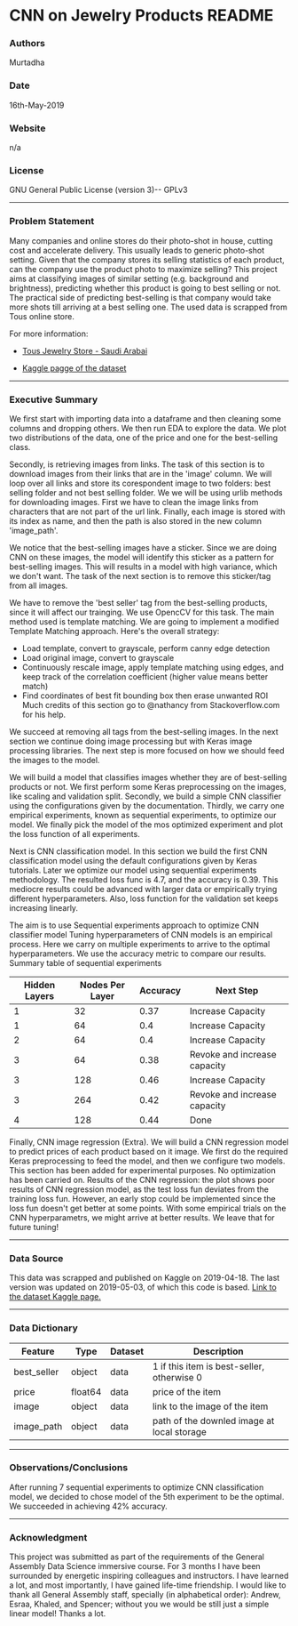 # CNN on Jewelry Products README

### Authors
Murtadha


### Date

16th-May-2019

### Website

n/a

### License

GNU General Public License (version 3)-- GPLv3

---


### Problem Statement


Many companies and online stores do their photo-shot in house, cutting cost and accelerate delivery. This usually leads to generic photo-shot setting. Given that the company stores its selling statistics of each  product, can the company use the product photo to maximize selling? This project aims at classifying images of similar setting (e.g. background and brightness), predicting whether this product is going to best selling or not. The practical side of predicting best-selling is that company would take more shots till arriving at a best selling one. The used data is scrapped from Tous online store.

For more information:

- [Tous Jewelry Store - Saudi Arabai](https://www.tous.com/sa-en/)

- [Kaggle pagge of the dataset](https://www.kaggle.com/arimaha/what-makes-a-best-seller-item)

---


### Executive Summary

We first start with importing data into a dataframe and then cleaning some columns and dropping others. We then run EDA to explore the data. We plot two distributions of the data, one of the price and one for the best-selling class.

Secondly, is retrieving images from links. The task of this section is to download images from their links that are in the 'image' column. We will loop over all links and store its corespondent image to two folders: best selling folder and not best selling folder. We we will be using urlib methods for downloading images. First we have to clean the image links from characters that are not part of the url link. Finally, each image is stored with its index as name, and then the path is also stored in the new column 'image_path'.

We notice that the best-selling images have a sticker. Since we are doing CNN on these images, the model will identify this sticker as a pattern for best-selling images. This will results in a model with high variance, which we don't want. The task of the next section is to remove this sticker/tag from all images.

We have to remove the 'best seller' tag from the best-selling products, since it will affect our trainging. We use OpencCV for this task. The main method used is template matching.
We are going to implement a modified Template Matching approach. Here's the overall strategy:
- Load template, convert to grayscale, perform canny edge detection
- Load original image, convert to grayscale
- Continuously rescale image, apply template matching using edges, and keep track of the correlation coefficient (higher value means better match)
- Find coordinates of best fit bounding box then erase unwanted ROI
Much credits of this section go to @nathancy from Stackoverflow.com for his help.

We succeed at removing all tags from the best-selling images. In the next section we continue doing image processing but with Keras image processing libraries. The next step is more focused on how we should feed the images to the model.

We will build a model that classifies images whether they are of best-selling products or not. We first perform some Keras preprocessing on the images, like scaling and validation split. Secondly, we build a simple CNN classifier using the configurations given by the documentation. Thirdly, we carry one empirical experiments, known as sequential experiments, to optimize our model. We finally pick the model of the mos optimized experiment and plot the loss function of all experiments.


Next is CNN classification model. In this section we build the first CNN classification model using the default configurations given by Keras tutorials. Later we optimize our model using sequential experiments methodology. The resulted loss func is 4.7, and the accuracy is 0.39. This mediocre results could be advanced with larger data or empirically trying different hyperparameters. Also, loss function for the validation set keeps increasing linearly.

The aim is to use Sequential experiments approach to optimize CNN classifier model
Tuning hyperparameters of CNN models is an empirical process. Here we carry on multiple experiments to arrive to the optimal hyperparameters. We use the accuracy metric to compare our results.
Summary table of sequential experiments

| Hidden Layers | Nodes Per Layer | Accuracy | Next Step                    |
|---------------|-----------------|----------|------------------------------|
| 1             | 32              | 0.37     | Increase Capacity            |
| 1             | 64              | 0.4      | Increase Capacity            |
| 2             | 64              | 0.4      | Increase Capacity            |
| 3             | 64              | 0.38     | Revoke and increase capacity |
| 3             | 128             | 0.46     | Increase Capacity            |
| 3             | 264             | 0.42     | Revoke and increase capacity |
| 4             | 128             | 0.44     | Done                         |


Finally, CNN image regression (Extra). We will build a CNN regression model to predict prices of each product based on it image. We first do the required Keras preprocessing to feed the model, and then we configure two models. This section has been added for experimental purposes. No optimization has been carried on. Results of the CNN regression: the plot shows poor results of CNN regression model, as the test loss fun deviates from the training loss fun. However, an early stop could be implemented since the loss fun doesn't get better at some points. With some empirical trials on the CNN hyperparametrs, we might arrive at better results. We leave that for future tuning!

---

### Data Source


This data was scrapped and published on Kaggle on 2019-04-18. The last version was updated on 2019-05-03, of which this code is based. [Link to the dataset Kaggle page.](https://www.kaggle.com/arimaha/what-makes-a-best-seller-item)

---

### Data Dictionary



| Feature     | Type    | Dataset | Description                                |
|-------------|---------|---------|--------------------------------------------|
| best_seller | object | data    | 1 if this item is best-seller, otherwise 0 |
| price       |  float64 | data    | price of the item                          |
| image       |  object | data    | link to the image of the item              |
| image_path    | object | data    | path of the downled image at local storage       |


---

### Observations/Conclusions

After running 7 sequential experiments to optimize CNN classification model, we decided to chose model of the 5th experiment to be the optimal. We succeeded in achieving 42% accuracy.

---

### Acknowledgment

This project was submitted as part of the requirements of the General Assembly Data Science immersive course. For 3 months I have been surrounded by energetic inspiring colleagues and instructors. I have learned a lot, and most importantly, I have gained life-time friendship. I would like to thank all General Assembly staff, specially (in alphabetical order): Andrew, Esraa, Khaled, and Spencer; without you we would be still just a simple linear model! Thanks a lot.

